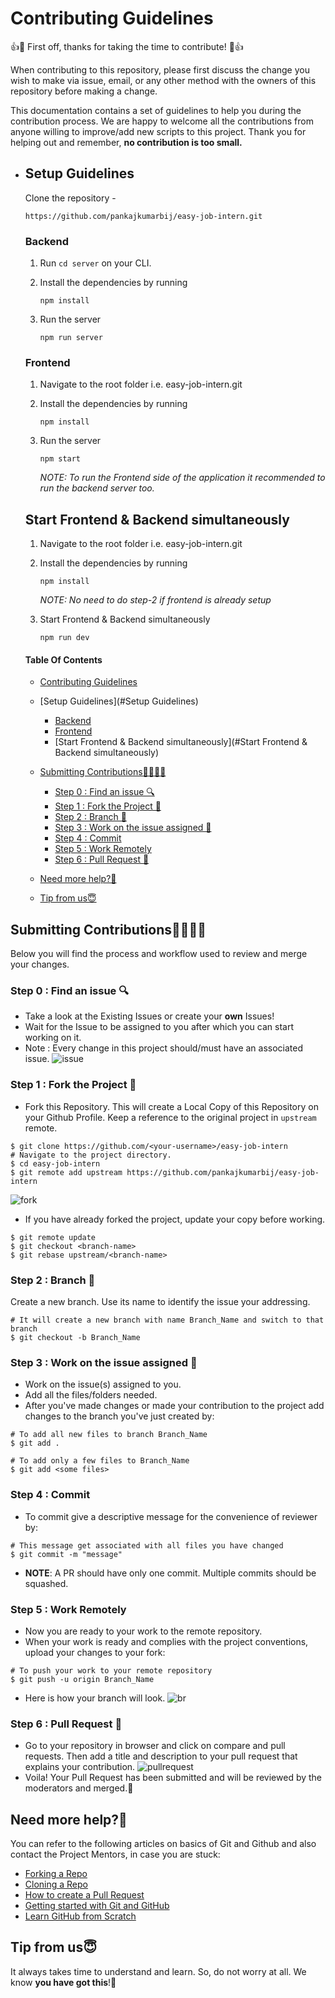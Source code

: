 # Contributing Guidelines

👍🎉 First off, thanks for taking the time to contribute! 🎉👍

When contributing to this repository, please first discuss the change you wish to make via issue, email, or any other method with the owners of this repository before making a change.

This documentation contains a set of guidelines to help you during the contribution process.
We are happy to welcome all the contributions from anyone willing to improve/add new scripts to this project. Thank you for helping out and remember, **no contribution is too small.**

- ## Setup Guidelines

  Clone the repository -

  ```
  https://github.com/pankajkumarbij/easy-job-intern.git
  ```

  ### Backend

  1. Run `cd server` on your CLI.

  2. Install the dependencies by running

     ```
     npm install
     ```

  3. Run the server

     ```
     npm run server
     ```

  ### Frontend

  1. Navigate to the root folder i.e. easy-job-intern.git

  2. Install the dependencies by running

     ```
     npm install
     ```

  3. Run the server

     ```
     npm start
     ```

     _NOTE: To run the Frontend side of the application it recommended to run the backend server too._

  ## Start Frontend & Backend simultaneously

   1. Navigate to the root folder i.e.  easy-job-intern.git

   2. Install the dependencies by running

      ```
      npm install
      ```

      _NOTE:  No need to do  step-2 if frontend is already setup_

   3. Start Frontend & Backend simultaneously

      ```
      npm run dev
      ```

  

  

  #### Table Of Contents

  - [Contributing Guidelines](#contributing-guidelines)
  - [Setup Guidelines](#Setup Guidelines)
       - [Backend](#Backend)
       - [Frontend](#Frontend)
       - [Start Frontend & Backend simultaneously](#Start Frontend & Backend simultaneously)

  - [Submitting Contributions👩‍💻👨‍💻](#submitting-contributions)
    - [Step 0 : Find an issue  🔍](#step-0--find-an-issue--)
    - [Step 1 : Fork the Project 🍴](#step-1--fork-the-project-)
    - [Step 2 : Branch  🔖](#step-2--branch--)
    - [Step 3 : Work on the issue assigned  📕](#step-3--work-on-the-issue-assigned--)
    - [Step 4 : Commit](#step-4--commit)
    - [Step 5 : Work Remotely](#step-5--work-remotely)
    - [Step 6 : Pull Request  🎣](#step-6--pull-request--)
  - [Need more help?🤔](#need-more-help)
  - [Tip from us😇](#tip-from-us)


## Submitting Contributions👩‍💻👨‍💻
Below you will find the process and workflow used to review and merge your changes.

### Step 0 : Find an issue  🔍
- Take a look at the Existing Issues or create your **own** Issues!
- Wait for the Issue to be assigned to you after which you can start working on it.
- Note : Every change in this project should/must have an associated issue.
![issue](/public/images/ContributionIsssues.jpg)

### Step 1 : Fork the Project 🍴
- Fork this Repository. This will create a Local Copy of this Repository on your Github Profile. Keep a reference to the original project in `upstream` remote.
```
$ git clone https://github.com/<your-username>/easy-job-intern
# Navigate to the project directory.
$ cd easy-job-intern
$ git remote add upstream https://github.com/pankajkumarbij/easy-job-intern
```
![fork](/public/images/ContributionFork.jpg)
- If you have already forked the project, update your copy before working.
```
$ git remote update
$ git checkout <branch-name>
$ git rebase upstream/<branch-name>
```

### Step 2 : Branch  🔖
Create a new branch. Use its name to identify the issue your addressing.
```
# It will create a new branch with name Branch_Name and switch to that branch
$ git checkout -b Branch_Name
```

### Step 3 : Work on the issue assigned  📕
- Work on the issue(s) assigned to you.
- Add all the files/folders needed.
- After you've made changes or made your contribution to the project add changes to the branch you've just created by:
```
# To add all new files to branch Branch_Name
$ git add .
```
```
# To add only a few files to Branch_Name
$ git add <some files>
```

### Step 4 : Commit
- To commit give a descriptive message for the convenience of reviewer by:
```
# This message get associated with all files you have changed
$ git commit -m "message"
```
- **NOTE**: A PR should have only one commit. Multiple commits should be squashed.

### Step 5 : Work Remotely
- Now you are ready to your work to the remote repository.
- When your work is ready and complies with the project conventions, upload your changes to your fork:

```
# To push your work to your remote repository
$ git push -u origin Branch_Name
```
- Here is how your branch will look.
![br](/public/images/ContributionBranch.jpg)

### Step 6 : Pull Request  🎣
- Go to your repository in browser and click on compare and pull requests. Then add a title and description to your pull request that explains your contribution.
![pullrequest](/public/images/ContributionPR.jpg)
- Voila! Your Pull Request has been submitted and will be reviewed by the moderators and merged.🥳

## Need more help?🤔
You can refer to the following articles on basics of Git and Github and also contact the Project Mentors, in case you are stuck:
- [Forking a Repo](https://help.github.com/en/github/getting-started-with-github/fork-a-repo)
- [Cloning a Repo](https://help.github.com/en/desktop/contributing-to-projects/creating-an-issue-or-pull-request)
- [How to create a Pull Request](https://opensource.com/article/19/7/create-pull-request-github)
- [Getting started with Git and GitHub](https://towardsdatascience.com/getting-started-with-git-and-github-6fcd0f2d4ac6)
- [Learn GitHub from Scratch](https://lab.github.com/githubtraining/introduction-to-github)


## Tip from us😇
It always takes time to understand and learn. So, do not worry at all. We know **you have got this**!💪
